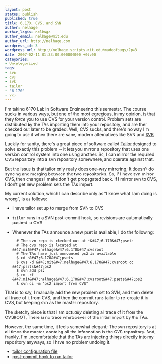 ```yaml
---
layout: post
status: publish
published: true
title: 6.170, CVS, and SVN
author: nelhage
author_login: nelhage
author_email: nelhage@mit.edu
author_url: http://nelhage.com
wordpress_id: 3
wordpress_url: http://nelhage.scripts.mit.edu/madeofbugs/?p=3
date: 2007-02-11 01:33:00.000000000 +01:00
categories:
- Uncategorized
tags:
- svn
- cvs
- svk
- tailor
- '6.170'
- vcs
---
```

I'm taking [6.170](http:&#47;&#47;web.mit.edu&#47;6.170&#47;www&#47;) Lab in Software
Engineering this semester. The course sucks in various ways, but
one of the most egregious, in my opinion, is that they _force_ you to
use CVS for your version control. Problem sets are distributed by the
TAs importing them into your repository, and are then checked out
later to be graded. Well, CVS sucks, and there's no way I'm going to
use it when there are sane, modern alternatives like SVN and
[SVK][svk]

Luckily for sanity, there's a great piece of software called
[Tailor][tailor] designed to solve exactly this problem -- it lets you
mirror a repository that uses one version control system into one
using another. So, I can mirror the required CVS repository into a svn
repository somewhere, and operate against that.

But the issue is that tailor only really does one-way mirroring; It
doesn't do syncing and merging between the two repositories. So, if I
have svn mirror CVS, then changes I make don't get propagated back. If
I mirror svn to CVS, I don't get new problem sets the TAs import.

My current solution, which I can describe only as &ldquo;I know what I am
doing is wrong&rdquo;, is as follows:

* I have tailor set up to merge from SVN to CVS
* `tailor` runs in a SVN post-commit hook, so revisions are
  automatically pushed to CVS
* Whenever the TAs announce a new pset is available, I do the following:

        # The svn repo is checked out at ~&#47;6.170&#47;psets
        # The cvs repo is located at &#47;mit&#47;nelhage&#47;6.170&#47;cvsroot
        # The TAs have just announced ps2 is available
        $ cd ~&#47;6.170&#47;psets
        $ cvs -d &#47;mit&#47;nelhage&#47;6.170&#47;cvsroot co &#47;psets&#47;ps2
        $ svn add ps2
        $ rm -rf &#47;mit&#47;nelhage&#47;6.170&#47;cvsroot&#47;psets&#47;ps2
        $ svn ci -m "ps2 import from CVS"

That is to say, I manually add the new problem set to SVN, and then
delete all trace of it from CVS, and then the commit runs tailor to
re-create it in CVS, but keeping svn as the master repository.

The sketchy piece is that I am _actually_ deleting all trace of it
from the CVSROOT; There is no trace whatsoever of the initial import
by the TAs.

However, the same time, it feels somewhat elegant; The svn
repository is at all times the master, containg all the
information in the CVS repository. And, frankly, I'm uncomfortable
that the TAs are injecting things directly into my repository
anyways, so I have no problem undoing it.

* [tailor configuration file](http:&#47;&#47;web.mit.edu&#47;nelhage&#47;Public&#47;6.170.tailor)
* [post-commit hook to run tailor](http:&#47;&#47;web.mit.edu&#47;nelhage&#47;Public&#47;psets.post-commit)

[svk]: http:&#47;&#47;svk.bestpractical.com&#47;
[tailor]: http:&#47;&#47;www.darcs.net&#47;DarcsWiki&#47;Tailor
